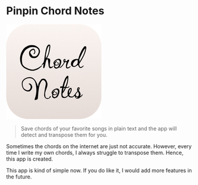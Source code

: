 # Pinpin Chord Notes

![icon](https://github.com/chengqing97/chordnotes/blob/main/icon.png)

> Save chords of your favorite songs in plain text and the app will detect and transpose them for you.

Sometimes the chords on the internet are just not accurate. 
However, every time I write my own chords, I always struggle to transpose them. 
Hence, this app is created.

This app is kind of simple now. 
If you do like it, I would add more features in the future.

